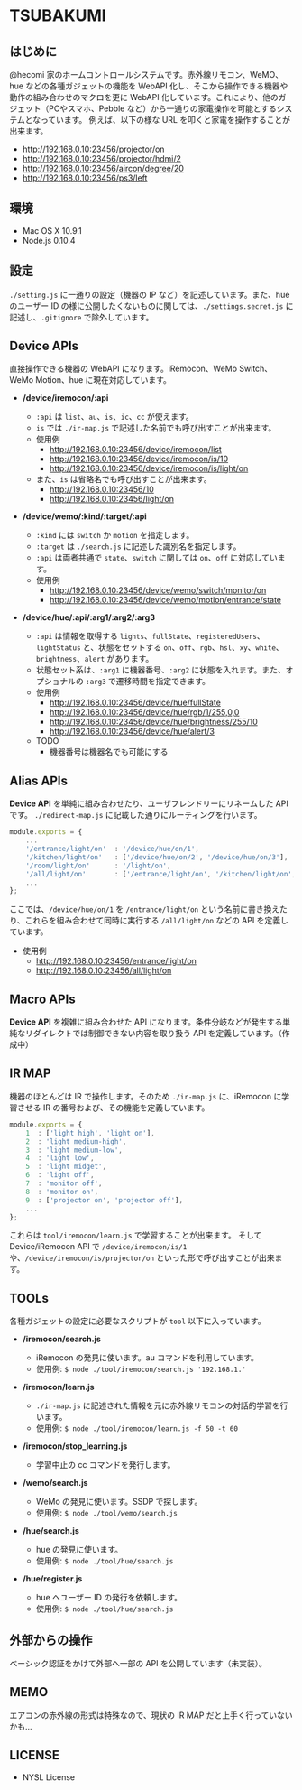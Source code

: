 TSUBAKUMI
=========

はじめに
--------
@hecomi 家のホームコントロールシステムです。赤外線リモコン、WeMO、hue などの各種ガジェットの機能を WebAPI 化し、そこから操作できる機器や動作の組み合わせのマクロを更に WebAPI 化しています。これにより、他のガジェット（PCやスマホ、Pebble など）から一通りの家電操作を可能とするシステムとなっています。
例えば、以下の様な URL を叩くと家電を操作することが出来ます。
* http://192.168.0.10:23456/projector/on
* http://192.168.0.10:23456/projector/hdmi/2
* http://192.168.0.10:23456/aircon/degree/20
* http://192.168.0.10:23456/ps3/left

環境
----
* Mac OS X 10.9.1
* Node.js 0.10.4

設定
----
```./setting.js``` に一通りの設定（機器の IP など）を記述しています。また、hue のユーザー ID の様に公開したくないものに関しては、```./settings.secret.js``` に記述し、```.gitignore``` で除外しています。

Device APIs
-----------
直接操作できる機器の WebAPI になります。iRemocon、WeMo Switch、WeMo Motion、hue に現在対応しています。

* **/device/iremocon/:api**
	* ```:api``` は ```list```、```au```、```is```、```ic```、```cc``` が使えます。
	* ```is``` では ```./ir-map.js``` で記述した名前でも呼び出すことが出来ます。
	* 使用例
		* http://192.168.0.10:23456/device/iremocon/list
		* http://192.168.0.10:23456/device/iremocon/is/10
		* http://192.168.0.10:23456/device/iremocon/is/light/on
	* また、```is``` は省略名でも呼び出すことが出来ます。
		* http://192.168.0.10:23456/10
		* http://192.168.0.10:23456/light/on

* **/device/wemo/:kind/:target/:api**
	* ```:kind``` には ```switch``` か ```motion``` を指定します。
	* ```:target``` は ```./search.js``` に記述した識別名を指定します。
	* ```:api``` は両者共通で ```state```、```switch``` に関しては ```on```、```off``` に対応しています。
	* 使用例
		* http://192.168.0.10:23456/device/wemo/switch/monitor/on
		* http://192.168.0.10:23456/device/wemo/motion/entrance/state

* **/device/hue/:api/:arg1/:arg2/:arg3**
	* ```:api``` は情報を取得する ```lights```、```fullState```、```registeredUsers```、```lightStatus``` と、状態をセットする ```on```、```off```、```rgb```、```hsl```、```xy```、```white```、```brightness```、```alert``` があります。
	* 状態セット系は、```:arg1``` に機器番号、```:arg2``` に状態を入れます。また、オプショナルの ```:arg3``` で遷移時間を指定できます。
	* 使用例
		* http://192.168.0.10:23456/device/hue/fullState
		* http://192.168.0.10:23456/device/hue/rgb/1/255,0,0
		* http://192.168.0.10:23456/device/hue/brightness/255/10
		* http://192.168.0.10:23456/device/hue/alert/3
	* TODO
		* 機器番号は機器名でも可能にする

Alias APIs
----------
**Device API** を単純に組み合わせたり、ユーザフレンドリーにリネームした API です。
```./redirect-map.js``` に記載した通りにルーティングを行います。

```javascript
module.exports = {
	...
	'/entrance/light/on'  : '/device/hue/on/1',
	'/kitchen/light/on'   : ['/device/hue/on/2', '/device/hue/on/3'],
	'/room/light/on'      : '/light/on',
	'/all/light/on'       : ['/entrance/light/on', '/kitchen/light/on', '/room/light/on'],
	...
};
```

ここでは、```/device/hue/on/1``` を ```/entrance/light/on``` という名前に書き換えたり、これらを組み合わせて同時に実行する ```/all/light/on``` などの API を定義しています。

* 使用例
	* http://192.168.0.10:23456/entrance/light/on
	* http://192.168.0.10:23456/all/light/on

Macro APIs
----------
**Device API** を複雑に組み合わせた API になります。条件分岐などが発生する単純なリダイレクトでは制御できない内容を取り扱う API を定義しています。（作成中）

IR MAP
------
機器のほとんどは IR で操作します。そのため ```./ir-map.js``` に、iRemocon に学習させる IR の番号および、その機能を定義しています。

```javascript
module.exports = {
	1  : ['light high', 'light on'],
	2  : 'light medium-high',
	3  : 'light medium-low',
	4  : 'light low',
	5  : 'light midget',
	6  : 'light off',
	7  : 'monitor off',
	8  : 'monitor on',
	9  : ['projector on', 'projector off'],
	...
};
```

これらは ```tool/iremocon/learn.js``` で学習することが出来ます。
そして Device/iRemocon API で ```/device/iremocon/is/1``` や、```/device/iremocon/is/projector/on``` といった形で呼び出すことが出来ます。

TOOLs
-----
各種ガジェットの設定に必要なスクリプトが ```tool``` 以下に入っています。

* **/iremocon/search.js**
	* iRemocon の発見に使います。au コマンドを利用しています。
	* 使用例: ```$ node ./tool/iremocon/search.js '192.168.1.'```

* **/iremocon/learn.js**
	* ```./ir-map.js``` に記述された情報を元に赤外線リモコンの対話的学習を行います。
	* 使用例: ```$ node ./tool/iremocon/learn.js -f 50 -t 60```

* **/iremocon/stop_learning.js**
	* 学習中止の cc コマンドを発行します。

* **/wemo/search.js**
	* WeMo の発見に使います。SSDP で探します。
	* 使用例: ```$ node ./tool/wemo/search.js```

* **/hue/search.js**
	* hue の発見に使います。
	* 使用例: ```$ node ./tool/hue/search.js```

* **/hue/register.js**
	* hue へユーザー ID の発行を依頼します。
	* 使用例: ```$ node ./tool/hue/search.js```

外部からの操作
--------------
ベーシック認証をかけて外部へ一部の API を公開しています（未実装）。

MEMO
----
エアコンの赤外線の形式は特殊なので、現状の IR MAP だと上手く行っていないかも...

LICENSE
-------
* NYSL License
